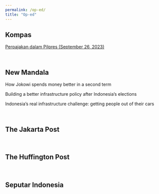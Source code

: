 ```yaml
---
permalink: /op-ed/
title: "Op-ed"
---
```

Kompas
---
[Perpajakan dalam Pilpres (September 26, 2023)](https://www.kompas.id/baca/opini/2023/09/25/perpajakan-dalam-pilpres)

<br />

New Mandala
---
How Jokowi spends money better in a second term

Building a better infrastructure policy after Indonesia’s elections

Indonesia’s real infrastructure challenge: getting people out of their cars

<br />

The Jakarta Post
---

<br />

The Huffington Post
---

<br />

Seputar Indonesia
---

<br />
